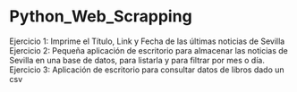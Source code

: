 # Python_Web_Scrapping

Ejercicio 1: Imprime el Título, Link y Fecha de las últimas noticias de Sevilla
Ejercicio 2: Pequeña aplicación de escritorio para almacenar las noticias de Sevilla en una base de datos, para listarla y para filtrar por mes o día.
Ejercicio 3: Aplicación de escritorio para consultar datos de libros dado un csv
